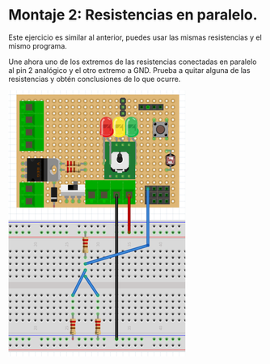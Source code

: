 
# Montaje 2: Resistencias en paralelo.

Este ejercicio es similar al anterior, puedes usar las mismas resistencias y el mismo programa.

Une ahora uno de los extremos de las resistencias conectadas en paralelo al pin 2 analógico y el otro extremo a GND. Prueba a quitar alguna de las resistencias y obtén conclusiones de lo que ocurre.

![](img/img0.6.png)









